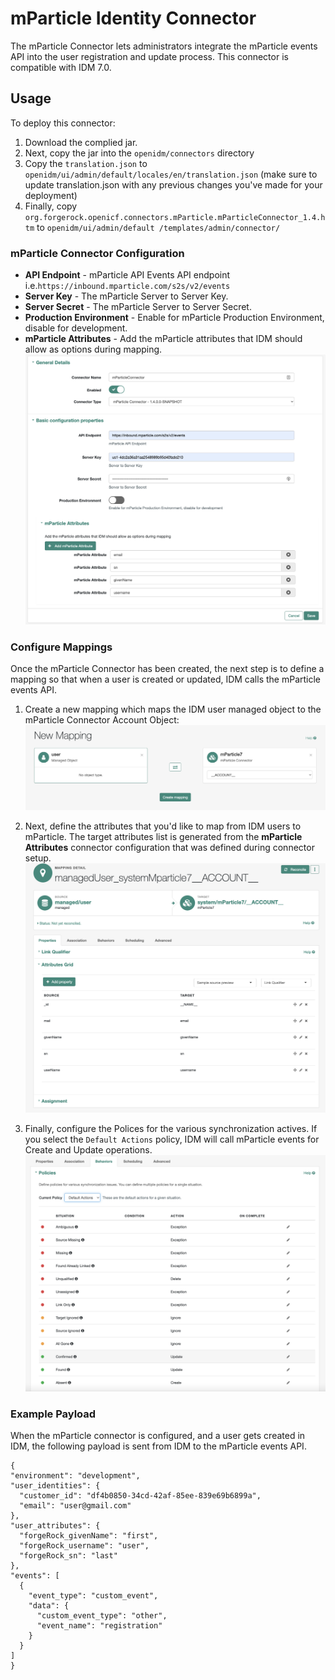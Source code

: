 <!--
 * The contents of this file are subject to the terms of the Common Development and
 * Distribution License (the License). You may not use this file except in compliance with the
 * License.
 *
 * You can obtain a copy of the License at legal/CDDLv1.0.txt. See the License for the
 * specific language governing permission and limitations under the License.
 *
 * When distributing Covered Software, include this CDDL Header Notice in each file and include
 * the License file at legal/CDDLv1.0.txt. If applicable, add the following below the CDDL
 * Header, with the fields enclosed by brackets [] replaced by your own identifying
 * information: "Portions copyright [year] [name of copyright owner]".
 *
 * Copyright 2019 ForgeRock AS.
-->
# mParticle Identity Connector

The mParticle Connector lets administrators integrate the mParticle events API into the user registration and
 update process. This connector is compatible with IDM 7.0. 
## Usage

To deploy this connector:
1. Download the complied jar.
2. Next, copy the jar into the `openidm/connectors` directory
3. Copy the `translation.json` to `openidm/ui/admin/default/locales/en/translation.json` (make sure to update
 translation.json with any previous changes you've made for your deployment)
4. Finally, copy `org.forgerock.openicf.connectors.mParticle.mParticleConnector_1.4.htm` to `openidm/ui/admin/default
/templates/admin/connector/`

### mParticle Connector Configuration

* **API Endpoint** - mParticle API Events API endpoint i.e.`https://inbound.mparticle.com/s2s/v2/events`
* **Server Key** - The mParticle Server to Server Key.
* **Server Secret** - The mParticle Server to Server Secret.
* **Production Environment** - Enable for mParticle Production Environment, disable for development.
* **mParticle Attributes** - Add the mParticle attributes that IDM should allow as options during mapping.
 ![mParticle_Configuration](./images/mParticle_Configuration.png)
 
 
 
 ### Configure Mappings
 
 Once the mParticle Connector has been created, the next step is to define a mapping so that when a user is created
  or updated, IDM calls the mParticle events API.
  1. Create a new mapping which maps the IDM user managed object to the mParticle Connector Account Object: 
  ![create_mapping](./images/create_mapping.png)
  
  2. Next, define the attributes that you'd like to map from IDM users to mParticle. The target attributes list is
   generated from the **mParticle Attributes** connector configuration that was defined during connector setup.
   ![define_mapping](./images/define_mapping.png)
  3. Finally, configure the Polices for the various synchronization actives. If you select the `Default Actions`
  policy, IDM will call mParticle events for Create and Update operations.
  ![define_policy](./images/define_policy.png)
  
 ### Example Payload
 When the mParticle connector is configured, and a user gets created in IDM, the following payload is sent from IDM to
 the mParticle events API.
  

  ```
{
  "environment": "development",
  "user_identities": {
    "customer_id": "df4b0850-34cd-42af-85ee-839e69b6899a",
    "email": "user@gmail.com"
  },
  "user_attributes": {
    "forgeRock_givenName": "first",
    "forgeRock_username": "user",
    "forgeRock_sn": "last"
  },
  "events": [
    {
      "event_type": "custom_event",
      "data": {
        "custom_event_type": "other",
        "event_name": "registration"
      }
    }
  ]
}
```